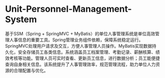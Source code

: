 # Unit-Personnel-Management-System
基于SSM（Spring + SpringMVC + MyBatis）的单位人事管理系统是单位高效管理人事信息的重要工具。Spring管理业务组件依赖，保障系统稳定运行。SpringMVC处理用户请求及交互，方便人事管理人员操作。MyBatis实现数据持久化，安全存储员工各类信息。系统涵盖员工档案管理、考勤记录、薪酬核算、绩效考核等功能。管理人员可实时查看、更新员工信息，进行数据分析；员工能便捷查询自身相关信息。该系统提升了人事管理效率，规范管理流程，助力单位人力资源的合理配置与优化。
